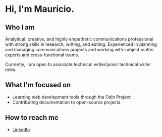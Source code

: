 # Hi, I'm Mauricio.

## Who I am
Analytical, creative, and highly empathetic communications professional with strong skills in research, writing, and editing. Experienced in planning and managing communications projects and working with subject matter experts and cross-functional teams. 

Currently, I am open to associate technical writer/junior technical writer roles. 

## What I'm focused on
- Learning web development tools through the Odin Project
- Contributing documentation to open-source projects

## How to reach me
- [LinkedIn](https://www.linkedin.com/in/mauricio-dominguez)





